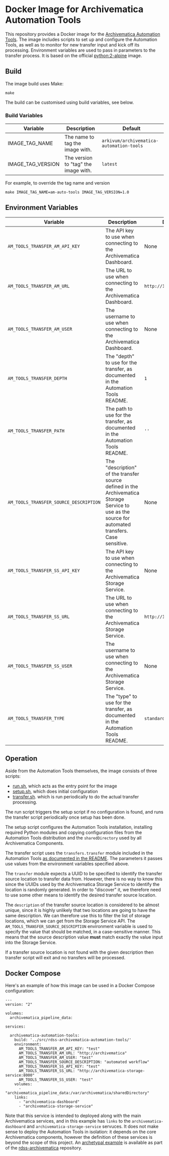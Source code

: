 Docker Image for Archivematica Automation Tools
================================================

This repository provides a Docker image for the [Archivematica Automation Tools](https://github.com/artefactual/automation-tools). The image includes scripts to set up and configure the Automation Tools, as well as to monitor for new transfer input and kick off its processing. Environment variables are used to pass in parameters to the transfer process. It is based on the official [python:2-alpine](https://hub.docker.com/_/python/) image.

Build
------

The image build uses Make:

	make

The build can be customised using build variables, see below.

### Build Variables

| Variable | Description | Default |
|---|---|---|
| IMAGE_TAG_NAME | The name to tag the image with. | `arkivum/archivematica-automation-tools` |
| IMAGE_TAG_VERSION | The version to "tag" the image with. | `latest` |

For example, to override the tag name and version

	make IMAGE_TAG_NAME=am-auto-tools IMAGE_TAG_VERSION=1.0

Environment Variables
----------------------

| Variable | Description | Default |
|---|---|---|
| `AM_TOOLS_TRANSFER_AM_API_KEY` | The API key to use when connecting to the Archivematica Dashboard. | None |
| `AM_TOOLS_TRANSFER_AM_URL` | The URL to use when connecting to the Archivematica Dashboard. | `http://127.0.0.1` |
| `AM_TOOLS_TRANSFER_AM_USER` | The username to use when connecting to the Archivematica Dashboard. | None |
| `AM_TOOLS_TRANSFER_DEPTH` | The "depth" to use for the transfer, as documented in the Automation Tools README. | `1` |
| `AM_TOOLS_TRANSFER_PATH` | The path to use for the transfer, as documented in the Automation Tools README. | `''` |
| `AM_TOOLS_TRANSFER_SOURCE_DESCRIPTION` | The "description" of the transfer source defined in the Archivematica Storage Service to use as the source for automated transfers. Case sensitive. | None |
| `AM_TOOLS_TRANSFER_SS_API_KEY` | The API key to use when connecting to the Archivematica Storage Service. | None |
| `AM_TOOLS_TRANSFER_SS_URL` | The URL to use when connecting to the Archivematica Storage Service. | `http://127.0.0.1:8000` |
| `AM_TOOLS_TRANSFER_SS_USER` | The username to use when connecting to the Archivematica Storage Service. | None |
| `AM_TOOLS_TRANSFER_TYPE` | The "type" to use for the transfer, as documented in the Automation Tools README. | `standard` |

Operation
----------

Aside from the Automation Tools themselves, the image consists of three scripts:

* [run.sh](rootfs/usr/local/bin/run.sh), which acts as the entry point for the image
* [setup.sh](rootfs/usr/local/bin/setup.sh), which does initial configuration
* [transfer.sh](rootfs/usr/local/bin/transfer.sh). which is run periodically to do the actual transfer processing.

The run script triggers the setup script if no configuration is found, and runs the transfer script periodically once setup has been done.

The setup script configures the Automation Tools installation, installing required Python modules and copying configuration files from the Automation Tools distribution and the `sharedDirectory` used by all Archivematica Components.

The transfer script uses the `transfers.transfer` module included in the Automation Tools [as documented in the README](https://github.com/artefactual/automation-tools/blob/master/README.md#automated-transfers). The parameters it passes use values from the environment variables specified above.

The `transfer` module expects a UUID to be specified to identify the transfer source location to transfer data from. However, there is no way to know this since the UUIDs used by the Archivematica Storage Service to identify the location is randomly generated. In order to "discover" it, we therefore need to use some other means to identify the desired transfer source location.

The `description` of the transfer source location is considered to be almost unique, since it is highly unlikely that two locations are going to have the same description. We can therefore use this to filter the list of storage locations, which we can get from the Storage Service API. The `AM_TOOLS_TRANSFER_SOURCE_DESCRIPTION` environment variable is used to specify the value that should be matched, in a case-sensitive manner. This means that the source description value **must** match exactly the value input into the Storage Service.

If a transfer source location is not found with the given description then transfer script will exit and no transfers will be processed.

Docker Compose
---------------

Here's an example of how this image can be used in a Docker Compose configuration:

	---
	version: "2"

	volumes:
	  archivematica_pipeline_data:

	services:

	  archivematica-automation-tools:
	    build: '../src/rdss-archivematica-automation-tools/'
	    environment:
	      AM_TOOLS_TRANSFER_AM_API_KEY: "test"
	      AM_TOOLS_TRANSFER_AM_URL: "http://archivematica"
	      AM_TOOLS_TRANSFER_AM_USER: "test"
	      AM_TOOLS_TRANSFER_SOURCE_DESCRIPTION: "automated workflow"
	      AM_TOOLS_TRANSFER_SS_API_KEY: "test"
	      AM_TOOLS_TRANSFER_SS_URL: "http://archivematica-storage-service:8000"
	      AM_TOOLS_TRANSFER_SS_USER: "test"
	    volumes:
	      - "archivematica_pipeline_data:/var/archivematica/sharedDirectory"
	    links:
	      - "archivematica-dashboard"
	      - "archivematica-storage-service"

Note that this service is intended to deployed along with the main Archivematica services, and in this example has `links` to the `archivematica-dashboard` and `archivematica-storage-service` servuces. It does not make sense to deploy the Automation Tools in isolation: it depends on the core Archivematica components, however the definition of these services is beyond the scope of this project. An [archetypal example](https://github.com/JiscRDSS/rdss-archivematica/blob/master/compose/docker-compose.dev.yml) is available as part of the [rdss-archivematica](https://github.com/JiscRDSS/rdss-archivematica/) repository.
